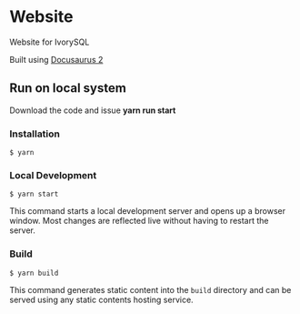 # Website

Website for IvorySQL

Built using [Docusaurus 2](https://docusaurus.io/)

## Run on local system

Download the code and issue **yarn run start** 

### Installation

```
$ yarn
```

### Local Development

```
$ yarn start
```

This command starts a local development server and opens up a browser window. Most changes are reflected live without having to restart the server.

### Build

```
$ yarn build
```

This command generates static content into the `build` directory and can be served using any static contents hosting service.

